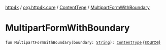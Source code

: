 [http4k](../../index.md) / [org.http4k.core](../index.md) / [ContentType](index.md) / [MultipartFormWithBoundary](./-multipart-form-with-boundary.md)

# MultipartFormWithBoundary

`fun MultipartFormWithBoundary(boundary: `[`String`](https://kotlinlang.org/api/latest/jvm/stdlib/kotlin/-string/index.html)`): `[`ContentType`](index.md) [(source)](https://github.com/http4k/http4k/blob/master/http4k-core/src/main/kotlin/org/http4k/core/ContentType.kt#L19)